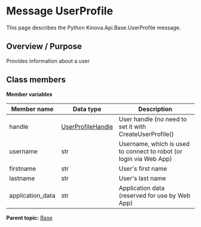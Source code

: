 # Message UserProfile

This page describes the Python Kinova.Api.Base.UserProfile message.

## Overview / Purpose

Provides information about a user

## Class members

 **Member variables** 

|Member name|Data type|Description|
|-----------|---------|-----------|
|handle| [UserProfileHandle](msg_Common_UserProfileHandle.md#)|User handle \(no need to set it with CreateUserProfile\(\)|
|username|str|Username, which is used to connect to robot \(or login via Web App\)|
|firstname|str|User's first name|
|lastname|str|User's last name|
|application\_data|str|Application data \(reserved for use by Web App\)|

**Parent topic:** [Base](../references/summary_Base.md)

